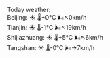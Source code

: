 Today weather:  
Beijing: ☀️ 🌡️+0°C 🌬️↖0km/h  
Tianjin: ☀️ 🌡️-1°C 🌬️↖19km/h  
Shijiazhuang: ☀️ 🌡️+5°C 🌬️↖6km/h  
Tangshan: ☀️ 🌡️-0°C 🌬️→7km/h  
